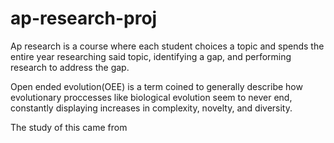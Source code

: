 # ap-research-proj

Ap research is a course where each student choices a topic and spends the entire year researching said topic, identifying a gap, and performing research to address the gap.

Open ended evolution(OEE) is a term coined to generally describe how evolutionary proccesses like biological evolution seem to never end, constantly displaying increases in complexity, novelty, and diversity.

The study of this came from 
